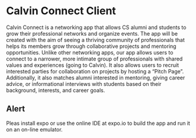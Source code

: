 # Calvin Connect Client

Calvin Connect is a networking app that allows CS alumni and students to grow their professional networks and organize events. The app will be created with the aim of seeing a thriving community of professionals that helps its members grow through collaborative projects and mentoring opportunities. Unlike other networking apps, our app allows users to connect to a narrower, more intimate group of professionals with shared values and experiences (going to Calvin). It also allows users to recruit interested parties for collaboration on projects by hosting a “Pitch Page”. Additionally, it also matches alumni interested in mentoring, giving career advice, or informational interviews with students based on their background, interests, and career goals.

## Alert

Pleas install expo or use the online IDE at expo.io to build the app and run it on an on-line emulator.
